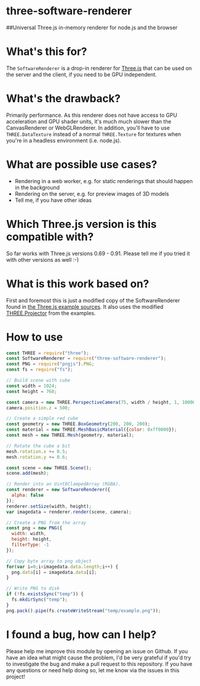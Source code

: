 three-software-renderer
=======================
##Universal Three.js in-memory renderer for node.js and the browser

# What's this for?
The `SoftwareRenderer` is a drop-in renderer for [Three.js](http://www.threejs.org) that can be used on the server and the client,
if you need to be GPU independent.

# What's the drawback?
Primarily performance. As this renderer does not have access to GPU acceleration and GPU shader units, it's much much slower than the CanvasRenderer or WebGLRenderer.
In addition, you'll have to use `THREE.DataTexture` instead of a normal `THREE.Texture` for textures when you're in a headless environment (i.e. node.js).

# What are possible use cases?
* Rendering in a web worker, e.g. for static renderings that should happen in the background
* Rendering on the server, e.g. for preview images of 3D models
* Tell me, if you have other ideas

# Which Three.js version is this compatible with?
So far works with Three.js versions 0.69 - 0.91. Please tell me if you tried it with other versions as well :-)

# What is this work based on?
First and foremost this is just a modified copy of the SoftwareRenderer found in [the Three.js example sources](https://github.com/mrdoob/three.js/blob/0b07813dc45481f1d16d3b6d2334178664861465/examples/js/renderers/SoftwareRenderer.js).
It also uses the modified [THREE.Projector](https://github.com/mrdoob/three.js/blob/20b77b2785afaa4d00a1ecd222e6de1a3ec76006/examples/js/renderers/Projector.js) from the examples.

# How to use
```javascript
const THREE = require("three");
const SoftwareRenderer = require("three-software-renderer");
const PNG = require("pngjs").PNG;
const fs = require("fs");

// Build scene with cube
const width = 1024;
const height = 768;

const camera = new THREE.PerspectiveCamera(75, width / height, 1, 10000);
camera.position.z = 500;

// Create a simple red cube
const geometry = new THREE.BoxGeometry(200, 200, 200);
const material = new THREE.MeshBasicMaterial({color: 0xff0000});
const mesh = new THREE.Mesh(geometry, material);

// Rotate the cube a bit
mesh.rotation.x += 0.5;
mesh.rotation.y += 0.6;

const scene = new THREE.Scene();
scene.add(mesh);

// Render into an Uint8ClampedArray (RGBA).
const renderer = new SoftwareRenderer({
  alpha: false
});
renderer.setSize(width, height);
var imagedata = renderer.render(scene, camera);

// Create a PNG from the array
const png = new PNG({
  width: width,
  height: height,
  filterType: -1
});

// Copy byte array to png object  
for(var i=0;i<imagedata.data.length;i++) {
  png.data[i] = imagedata.data[i];
}

// Write PNG to disk
if (!fs.existsSync("temp")) {
  fs.mkdirSync("temp");
}
png.pack().pipe(fs.createWriteStream("temp/example.png"));
```

# I found a bug, how can I help?
Please help me improve this module by opening an issue on Github. If you have an idea what might cause the problem, I'd be very grateful if you'd try to investigate the bug and make a pull request to this repository.
If you have any questions or need help doing so, let me know via the issues in this project!
